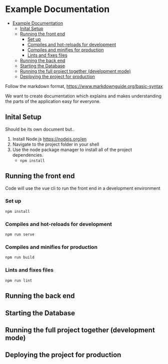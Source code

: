 # Example Documentation
- [Example Documentation](#example-documentation)
  - [Inital Setup](#inital-setup)
  - [Running the front end](#running-the-front-end)
    - [Set up](#set-up)
    - [Compiles and hot-reloads for development](#compiles-and-hot-reloads-for-development)
    - [Compiles and minifies for production](#compiles-and-minifies-for-production)
    - [Lints and fixes files](#lints-and-fixes-files)
  - [Running the back end](#running-the-back-end)
  - [Starting the Database](#starting-the-database)
  - [Running the full project together (development mode)](#running-the-full-project-together-development-mode)
  - [Deploying the project for production](#deploying-the-project-for-production)

Follow the markdown format, https://www.markdownguide.org/basic-syntax

We want to create documentation which explains and makes understanding the parts of the application easy for everyone.

## Inital Setup
Should be its own document but..
1. Install Node.js https://nodejs.org/en
2. Navigate to the project folder in your shell
3. Use the node package manager to install all of the project dependencies.
    - `npm install`

## Running the front end
Code will use the vue cli to run the front end in a development environment
### Set up
```
npm install
```
### Compiles and hot-reloads for development
```
npm run serve
```
### Compiles and minifies for production
```
npm run build
```
### Lints and fixes files
```
npm run lint
```

## Running the back end

## Starting the Database

## Running the full project together (development mode)

## Deploying the project for production